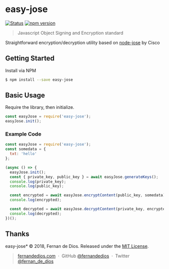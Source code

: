 easy-jose
=========

[![Status](https://travis-ci.org/fernandedios/easy-jose.svg?branch=master)](https://travis-ci.org/fernandedios/easy-jose)
[![npm version](https://img.shields.io/npm/v/easy-jose.png)](https://npmjs.org/package/easy-jose "View this project on npm")

> Javascript Object Signing and Encryption standard

Straightforward encryption/decryption utility based on [node-jose] by Cisco

Getting Started
------------

Install via NPM

```bash
$ npm install --save easy-jose

```

Basic Usage
------------

Require the library, then initialize.

```js
const easyJose = require('easy-jose');
easyJose.init();
```

### Example Code

```js
const easyJose = require('easy-jose');
const somedata = {
  txt: 'hello'
};

(async () => {
  easyJose.init();
  const { private_key, public_key } = await easyJose.generateKeys();
  console.log(private_key);
  console.log(public_key);

  const encrypted = await easyJose.encryptContent(public_key, somedata);
  console.log(encrypted);

  const decrypted = await easyJose.decryptContent(private_key, encrypted);
  console.log(decrypted);
})();
```


Thanks
------

easy-jose* © 2018, Fernan de Dios. Released under the [MIT License].<br>

> [fernandedios.com](http://fernandedios.com) &nbsp;&middot;&nbsp;
> GitHub [@fernandedios](https://github.com/fernandedios) &nbsp;&middot;&nbsp;
> Twitter [@fernan_de_dios](https://twitter.com/fernan_de_dios)

[MIT License]: http://mit-license.org/
[node-jose]: https://github.com/cisco/node-jose
